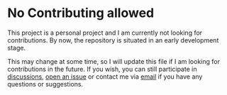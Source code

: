 # No Contributing allowed

This project is a personal project and I am currently not looking for contributions.
By now, the repository is situated in an early development stage.

This may change at some time, so I will update this file if I am looking for contributions in the future.
If you wish, you can still participate in [discussions](https://github.com/AppSolves/LanePilot/discussions), [open an issue](https://github.com/AppSolves/LanePilot/issues/new/choose) or contact me via [email](mailto:contact@appsolves.dev) if you have any questions or suggestions. 